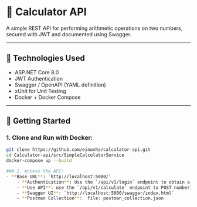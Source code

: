 ﻿
# 🧮 Calculator API

A simple REST API for performing arithmetic operations on two numbers, secured with JWT and documented using Swagger.

---

## 🔧 Technologies Used

- ASP.NET Core 8.0
- JWT Authentication
- Swagger / OpenAPI (YAML definition)
- xUnit for Unit Testing
- Docker + Docker Compose

---

## 🚀 Getting Started

### 1. Clone and Run with Docker:

```bash
git clone https://github.com/einavha/calculator-api.git
cd Calculator-api/src/SimpleCalculatorService
docker-compose up --build

### 2. Access the API:
- **Base URL**: `http://localhost:5000/`
	- **Authentication**: Use the `/api/v1/login` endpoint to obtain a JWT token. Include this token in the `Authorization` header for all subsequent requests.
	- **Use API**: use the `/api/v1/calculate` endpoint to POST number1, number2 and the xOperation Header [Add, Subtract, Multiply, Divide] to get the calculated result.
	- **Swagger UI**: `http://localhost:5000/swagger/index.html`
	- **Postman Collection**:  file: postman_collection.json

